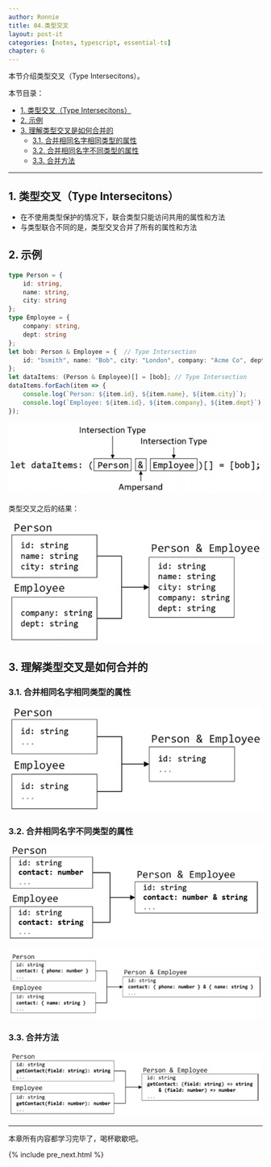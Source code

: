 ```yaml
---
author: Ronnie
title: 04.类型交叉
layout: post-it
categories: [notes, typescript, essential-ts]
chapter: 6
---
```


<!-- # 类型交叉（Type Intersecitons） -->
本节介绍类型交叉（Type Intersecitons）。

本节目录：
<!-- TOC -->

- [1. 类型交叉（Type Intersecitons）](#1-类型交叉type-intersecitons)
- [2. 示例](#2-示例)
- [3. 理解类型交叉是如何合并的](#3-理解类型交叉是如何合并的)
    - [3.1. 合并相同名字相同类型的属性](#31-合并相同名字相同类型的属性)
    - [3.2. 合并相同名字不同类型的属性](#32-合并相同名字不同类型的属性)
    - [3.3. 合并方法](#33-合并方法)

<!-- /TOC -->

---

## 1. 类型交叉（Type Intersecitons）
- 在不使用类型保护的情况下，联合类型只能访问共用的属性和方法
- 与类型联合不同的是，类型交叉合并了所有的属性和方法

## 2. 示例

```typescript
type Person = {
    id: string,
    name: string,
    city: string
};
type Employee = {
    company: string,
    dept: string
};
let bob: Person & Employee = {  // Type Intersection
    id: "bsmith", name: "Bob", city: "London", company: "Acme Co", dept: "Sales"
};
let dataItems: (Person & Employee)[] = [bob]; // Type Intersection
dataItems.forEach(item => {
    console.log(`Person: ${item.id}, ${item.name}, ${item.city}`);
    console.log(`Employee: ${item.id}, ${item.company}, ${item.dept}`);
});
```

![type_intersection](/assets/images/TypeScript学习笔记/Essential-TypeScript/type_intersection.png)

类型交叉之后的结果：

![type_intersection](/assets/images/TypeScript学习笔记/Essential-TypeScript/type_intersection2.png)

## 3. 理解类型交叉是如何合并的

### 3.1. 合并相同名字相同类型的属性

  ![type_intersection_sametype](/assets/images/TypeScript学习笔记/Essential-TypeScript/type_intersection_sametype.png)

### 3.2. 合并相同名字不同类型的属性

  ![type_intersection_differenttype](/assets/images/TypeScript学习笔记/Essential-TypeScript/type_intersection_differenttype.png)

  ![type_intersection_differenttype2](/assets/images/TypeScript学习笔记/Essential-TypeScript/type_intersection_differenttype2.png)

### 3.3. 合并方法

  ![type_intersection_method](/assets/images/TypeScript学习笔记/Essential-TypeScript/type_intersection_method.png)

---

本章所有内容都学习完毕了，喝杯歇歇吧。

{% include pre_next.html %}
